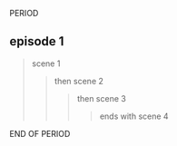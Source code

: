 PERIOD

## episode 1

> scene 1
>
> > then scene 2
> >
> > > then scene 3
> > >
> > > > ends with scene 4

END OF PERIOD

